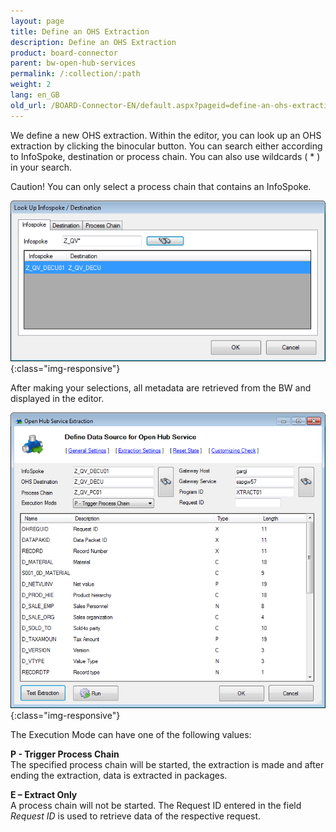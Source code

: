```yaml
---
layout: page
title: Define an OHS Extraction
description: Define an OHS Extraction
product: board-connector
parent: bw-open-hub-services
permalink: /:collection/:path
weight: 2
lang: en_GB
old_url: /BOARD-Connector-EN/default.aspx?pageid=define-an-ohs-extraction
---
```


We define a new OHS extraction. Within the editor, you can look up an OHS extraction by clicking the binocular button. You can search either according to InfoSpoke, destination or process chain. You can also use wildcards ( * ) in your search.

Caution! You can only select a process chain that contains an InfoSpoke.

![OHS-Extraction-01](/img/content/OHS-Extraction-01.png){:class="img-responsive"}

After making your selections, all metadata are retrieved from the BW and displayed in the editor.

![OHS-Extraction-02](/img/content/OHS-Extraction-02.png){:class="img-responsive"}

The Execution Mode can have one of the following values: 

**P - Trigger Process Chain**<br>
The specified process chain will be started, the extraction is made and after ending the extraction, data is extracted in packages.

**E – Extract Only**<br>
A process chain will not be started. The Request ID entered in the field *Request ID* is used to retrieve data of the respective request.